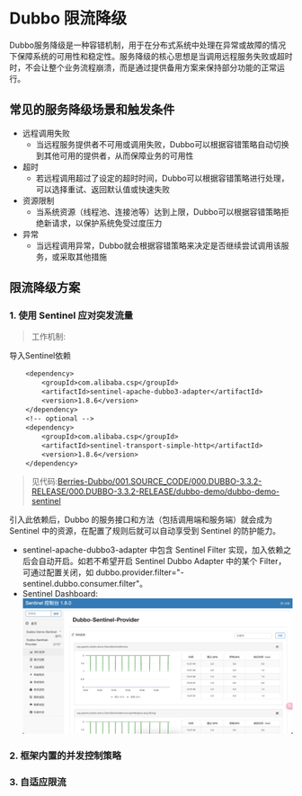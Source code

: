 # Dubbo 限流降级
Dubbo服务降级是一种容错机制，用于在分布式系统中处理在异常或故障的情况下保障系统的可用性和稳定性。服务降级的核心思想是当调用远程服务失败或超时时，不会让整个业务流程崩溃，而是通过提供备用方案来保持部分功能的正常运行。

## 常见的服务降级场景和触发条件
- 远程调用失败
   + 当远程服务提供者不可用或调用失败，Dubbo可以根据容错策略自动切换到其他可用的提供者，从而保障业务的可用性
- 超时 
   + 若远程调用超过了设定的超时时间，Dubbo可以根据容错策略进行处理，可以选择重试、返回默认值或快速失败
- 资源限制
   + 当系统资源（线程池、连接池等）达到上限，Dubbo可以根据容错策略拒绝新请求，以保护系统免受过度压力
- 异常
   + 当远程调用异常，Dubbo就会根据容错策略来决定是否继续尝试调用该服务，或采取其他措施

## 限流降级方案
### 1. 使用 Sentinel 应对突发流量
> 工作机制: 

导入Sentinel依赖
```maven
    <dependency>
    	<groupId>com.alibaba.csp</groupId>
    	<artifactId>sentinel-apache-dubbo3-adapter</artifactId>
    	<version>1.8.6</version>
    </dependency>
    <!-- optional -->
    <dependency>
    	<groupId>com.alibaba.csp</groupId>
    	<artifactId>sentinel-transport-simple-http</artifactId>
    	<version>1.8.6</version>
    </dependency>
```
> 见代码:[Berries-Dubbo/001.SOURCE_CODE/000.DUBBO-3.3.2-RELEASE/000.DUBBO-3.3.2-RELEASE/dubbo-demo/dubbo-demo-sentinel](../../001.SOURCE_CODE/000.DUBBO-3.3.2-RELEASE/000.DUBBO-3.3.2-RELEASE/dubbo-demo/dubbo-demo-sentinel)

引入此依赖后，Dubbo 的服务接口和方法（包括调用端和服务端）就会成为 Sentinel 中的资源，在配置了规则后就可以自动享受到 Sentinel 的防护能力。
- sentinel-apache-dubbo3-adapter 中包含 Sentinel Filter 实现，加入依赖之后会自动开启。如若不希望开启 Sentinel Dubbo Adapter 中的某个 Filter，可通过配置关闭，如 dubbo.provider.filter="-sentinel.dubbo.consumer.filter"。
- Sentinel Dashboard: ![20250215133758.jpg](./IMGS/20250215133758.jpg)




### 2. 框架内置的并发控制策略

### 3. 自适应限流